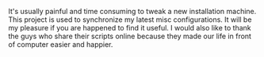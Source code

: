 It's usually painful and time consuming to tweak a new installation machine. This project is used to synchronize my latest misc configurations. It will be my pleasure if you are happened to find it useful. I would also like to thank the guys who share their scripts online because they made our life in front of computer easier and happier.